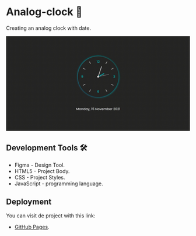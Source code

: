 # Analog-clock 🚀

Creating an analog clock with date.

![Gif del proyecto](https://github.com/KetzaliF/analog-clock/blob/main/assets/analog-clock.gif)

## Development Tools 🛠️

* Figma - Design Tool.
* HTML5 - Project Body.
* CSS - Project Styles.
* JavaScript - programming language.

## Deployment
You can visit de project with this link:

* [GitHub Pages](-).

